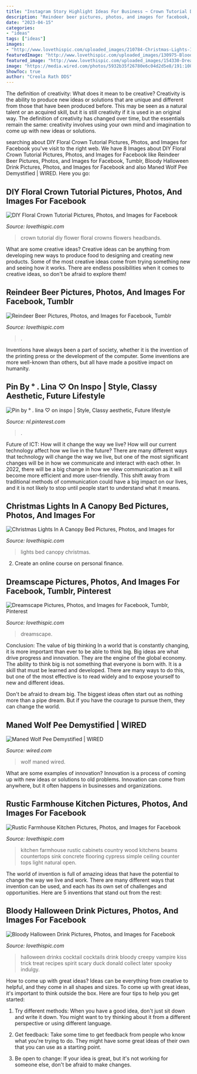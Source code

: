 ```yaml
---
title: "Instagram Story Highlight Ideas For Business ~ Crown Tutorial Diy Flower Floral Crowns Flowers Headbands"
description: "Reindeer beer pictures, photos, and images for facebook, tumblr"
date: "2023-04-15"
categories:
- "ideas"
tags: ["ideas"]
images:
- "http://www.lovethispic.com/uploaded_images/210784-Christmas-Lights-In-A-Canopy-Bed.jpg"
featuredImage: "http://www.lovethispic.com/uploaded_images/130975-Bloody-Halloween-Drink.jpg"
featured_image: "http://www.lovethispic.com/uploaded_images/154330-Dreamscape.jpg"
image: "https://media.wired.com/photos/5932b35f26780e6c04d2d5e8/191:100/w_1280,c_limit/maned-wolf.jpg"
ShowToc: true
author: "Creola Rath DDS"
---
```



The definition of creativity: What does it mean to be creative?
Creativity is the ability to produce new ideas or solutions that are unique and different from those that have been produced before. This may be seen as a natural talent or an acquired skill, but it is still creativity if it is used in an original way. The definition of creativity has changed over time, but the essentials remain the same: creativity involves using your own mind and imagination to come up with new ideas or solutions.

	

		
searching about DIY Floral Crown Tutorial Pictures, Photos, and Images for Facebook you've visit to the right web. We have 8 Images about DIY Floral Crown Tutorial Pictures, Photos, and Images for Facebook like Reindeer Beer Pictures, Photos, and Images for Facebook, Tumblr, Bloody Halloween Drink Pictures, Photos, and Images for Facebook and also Maned Wolf Pee Demystified | WIRED. Here you go:
		
    
## DIY Floral Crown Tutorial Pictures, Photos, And Images For Facebook

<img loading=lazy src="http://www.lovethispic.com/uploaded_images/137479-Diy-Floral-Crown-Tutorial.jpg?1" onerror="this.onerror=null;this.src='https://tse2.mm.bing.net/th?id=OIP.sFRAQkGqnl468ss-ywNz5wHaLK&amp;pid=15.1';" alt="DIY Floral Crown Tutorial Pictures, Photos, and Images for Facebook">

_Source: lovethispic.com_

>crown tutorial diy flower floral crowns flowers headbands. 

	

What are some creative ideas?
Creative ideas can be anything from developing new ways to produce food to designing and creating new products. Some of the most creative ideas come from trying something new and seeing how it works. There are endless possibilities when it comes to creative ideas, so don't be afraid to explore them!

    
## Reindeer Beer Pictures, Photos, And Images For Facebook, Tumblr

<img loading=lazy src="http://www.lovethispic.com/uploaded_images/140863-Reindeer-Beer.JPG" onerror="this.onerror=null;this.src='https://tse3.mm.bing.net/th?id=OIP.nUMK8APLyPxeUxF8kDbSPwHaJ4&amp;pid=15.1';" alt="Reindeer Beer Pictures, Photos, and Images for Facebook, Tumblr">

_Source: lovethispic.com_

>. 

	

Inventions have always been a part of society, whether it is the invention of the printing press or the development of the computer. Some inventions are more well-known than others, but all have made a positive impact on humanity.

    
## Pin By ° . Lina ♡ On Inspo | Style, Classy Aesthetic, Future Lifestyle

<img loading=lazy src="https://i.pinimg.com/736x/ea/09/77/ea0977bf835345427a68d4ee87c88c2e.jpg" onerror="this.onerror=null;this.src='https://tse1.mm.bing.net/th?id=OIP.qd8s9CwzMy--6KONk0dRtwHaLP&amp;pid=15.1';" alt="Pin by ° . lina ♡ on inspo | Style, Classy aesthetic, Future lifestyle">

_Source: nl.pinterest.com_

>. 

	

Future of ICT: How will it change the way we live?
How will our current technology affect how we live in the future? 
There are many different ways that technology will change the way we live, but one of the most significant changes will be in how we communicate and interact with each other. In 2022, there will be a big change in how we view communication as it will become more efficient and more user-friendly. This shift away from traditional methods of communication could have a big impact on our lives, and it is not likely to stop until people start to understand what it means.

    
## Christmas Lights In A Canopy Bed Pictures, Photos, And Images For

<img loading=lazy src="http://www.lovethispic.com/uploaded_images/210784-Christmas-Lights-In-A-Canopy-Bed.jpg" onerror="this.onerror=null;this.src='https://tse1.mm.bing.net/th?id=OIP.AEYsNrhVZWwZslTl-U9k-QAAAA&amp;pid=15.1';" alt="Christmas Lights In A Canopy Bed Pictures, Photos, and Images for">

_Source: lovethispic.com_

>lights bed canopy christmas. 

	

2. Create an online course on personal finance.

    
## Dreamscape Pictures, Photos, And Images For Facebook, Tumblr, Pinterest

<img loading=lazy src="http://www.lovethispic.com/uploaded_images/154330-Dreamscape.jpg" onerror="this.onerror=null;this.src='https://tse1.mm.bing.net/th?id=OIP.Ucdz0lQAUrEsEGrmB9KQigHaLJ&amp;pid=15.1';" alt="Dreamscape Pictures, Photos, and Images for Facebook, Tumblr, Pinterest">

_Source: lovethispic.com_

>dreamscape. 

	

Conclusion: The value of big thinking
In a world that is constantly changing, it is more important than ever to be able to think big. Big ideas are what drive progress and innovation. They are the engine of the global economy.
The ability to think big is not something that everyone is born with. It is a skill that must be learned and developed. There are many ways to do this, but one of the most effective is to read widely and to expose yourself to new and different ideas.

Don't be afraid to dream big. The biggest ideas often start out as nothing more than a pipe dream. But if you have the courage to pursue them, they can change the world.

    
## Maned Wolf Pee Demystified | WIRED

<img loading=lazy src="https://media.wired.com/photos/5932b35f26780e6c04d2d5e8/191:100/w_1280,c_limit/maned-wolf.jpg" onerror="this.onerror=null;this.src='https://tse2.mm.bing.net/th?id=OIP.y_YeYWV8lz1vnPMSoa4V2wHaD4&amp;pid=15.1';" alt="Maned Wolf Pee Demystified | WIRED">

_Source: wired.com_

>wolf maned wired. 

	

What are some examples of innovation?
Innovation is a process of coming up with new ideas or solutions to old problems. Innovation can come from anywhere, but it often happens in businesses and organizations.

    
## Rustic Farmhouse Kitchen Pictures, Photos, And Images For Facebook

<img loading=lazy src="http://www.lovethispic.com/uploaded_images/199621-Rustic-Farmhouse-Kitchen.jpg" onerror="this.onerror=null;this.src='https://tse4.mm.bing.net/th?id=OIP.as1Fh-apnHtMnwyrVUAYSgHaKf&amp;pid=15.1';" alt="Rustic Farmhouse Kitchen Pictures, Photos, and Images for Facebook">

_Source: lovethispic.com_

>kitchen farmhouse rustic cabinets country wood kitchens beams countertops sink concrete flooring cypress simple ceiling counter tops light natural open. 

	

The world of invention is full of amazing ideas that have the potential to change the way we live and work. There are many different ways that invention can be used, and each has its own set of challenges and opportunities. Here are 5 inventions that stand out from the rest:

    
## Bloody Halloween Drink Pictures, Photos, And Images For Facebook

<img loading=lazy src="http://www.lovethispic.com/uploaded_images/130975-Bloody-Halloween-Drink.jpg" onerror="this.onerror=null;this.src='https://tse4.mm.bing.net/th?id=OIP.gZzbJvLf-ki6dgiS8KD6lgHaLH&amp;pid=15.1';" alt="Bloody Halloween Drink Pictures, Photos, and Images for Facebook">

_Source: lovethispic.com_

>halloween drinks cocktail cocktails drink bloody creepy vampire kiss trick treat recipes spirit scary duck donald collect later spooky indulgy. 

	

How to come up with great ideas?
Ideas can be everything from creative to helpful, and they come in all shapes and sizes. To come up with great ideas, it's important to think outside the box. Here are four tips to help you get started:
1. Try different methods: When you have a good idea, don't just sit down and write it down. You might want to try thinking about it from a different perspective or using different language.

2. Get feedback: Take some time to get feedback from people who know what you're trying to do. They might have some great ideas of their own that you can use as a starting point.

3. Be open to change: If your idea is great, but it's not working for someone else, don't be afraid to make changes.

